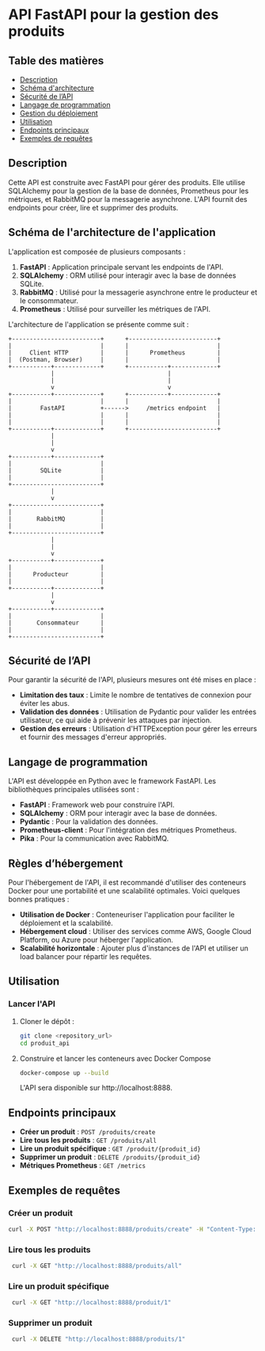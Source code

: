 # API FastAPI pour la gestion des produits

## Table des matières

- [Description](#description)
- [Schéma d'architecture](#schéma-darchitecture)
- [Sécurité de l’API](#sécurité-de-lapi)
- [Langage de programmation](#langage-de-programmation)
- [Gestion du déploiement](#gestion-du-déploiement)
- [Utilisation](#utilisation)
- [Endpoints principaux](#endpoints-principaux)
- [Exemples de requêtes](#exemples-de-requêtes)

## Description

Cette API est construite avec FastAPI pour gérer des produits. Elle utilise SQLAlchemy pour la gestion de la base de données, Prometheus pour les métriques, et RabbitMQ pour la messagerie asynchrone. L'API fournit des endpoints pour créer, lire et supprimer des produits.

## Schéma de l'architecture de l'application

L'application est composée de plusieurs composants :

1. **FastAPI** : Application principale servant les endpoints de l'API.
2. **SQLAlchemy** : ORM utilisé pour interagir avec la base de données SQLite.
3. **RabbitMQ** : Utilisé pour la messagerie asynchrone entre le producteur et le consommateur.
4. **Prometheus** : Utilisé pour surveiller les métriques de l'API.

L'architecture de l'application se présente comme suit :

```plaintext
+-------------------------+      +-------------------------+
|                         |      |                         |
|     Client HTTP         |      |      Prometheus         |
|  (Postman, Browser)     |      |                         |
+-----------+-------------+      +-----------+-------------+
            |                                |
            |                                |
            v                                v
+-----------+-------------+      +-----------+-------------+
|                         |      |                         |
|        FastAPI          +------>     /metrics endpoint   |
|                         |      |                         |
|                         |      |                         |
+-----------+-------------+      +-------------------------+
            |
            |
            v
+-----------+-------------+
|                         |
|        SQLite           |
|                         |
+-------------------------+
            |
            v
+-------------------------+
|                         |
|       RabbitMQ          |
|                         |
+-------------------------+
            |
            |
            v
+-----------+-------------+
|                         |
|      Producteur         |
|                         |
+-----------+-------------+
            |
            v
+-----------+-------------+
|                         |
|       Consommateur      |
|                         |
+-------------------------+
```

## Sécurité de l’API

Pour garantir la sécurité de l'API, plusieurs mesures ont été mises en place :

- **Limitation des taux** : Limite le nombre de tentatives de connexion pour éviter les abus.
- **Validation des données** : Utilisation de Pydantic pour valider les entrées utilisateur, ce qui aide à prévenir les attaques par injection.
- **Gestion des erreurs** : Utilisation d'HTTPException pour gérer les erreurs et fournir des messages d'erreur appropriés.

## Langage de programmation

L'API est développée en Python avec le framework FastAPI. Les bibliothèques principales utilisées sont :

- **FastAPI** : Framework web pour construire l'API.
- **SQLAlchemy** : ORM pour interagir avec la base de données.
- **Pydantic** : Pour la validation des données.
- **Prometheus-client** : Pour l'intégration des métriques Prometheus.
- **Pika** : Pour la communication avec RabbitMQ.

## Règles d’hébergement

Pour l'hébergement de l'API, il est recommandé d'utiliser des conteneurs Docker pour une portabilité et une scalabilité optimales. Voici quelques bonnes pratiques :

- **Utilisation de Docker** : Conteneuriser l'application pour faciliter le déploiement et la scalabilité.
- **Hébergement cloud** : Utiliser des services comme AWS, Google Cloud Platform, ou Azure pour héberger l'application.
- **Scalabilité horizontale** : Ajouter plus d'instances de l'API et utiliser un load balancer pour répartir les requêtes.

## Utilisation

### Lancer l'API

1. Cloner le dépôt :

   ```bash
   git clone <repository_url>
   cd produit_api
    ```
2. Construire et lancer les conteneurs avec Docker Compose

   ```bash
   docker-compose up --build
   ```
   L'API sera disponible sur http://localhost:8888.

## Endpoints principaux

- **Créer un produit** : `POST /produits/create`
- **Lire tous les produits** : `GET /produits/all`
- **Lire un produit spécifique** : `GET /produit/{produit_id}`
- **Supprimer un produit** : `DELETE /produits/{produit_id}`
- **Métriques Prometheus** : `GET /metrics`

## Exemples de requêtes

### Créer un produit

   ```bash
   curl -X POST "http://localhost:8888/produits/create" -H "Content-Type: application/json" -d '{"name": "Produit1", "details": "{}", "stock": 10}'
   ```

### Lire tous les produits

   ```bash
    curl -X GET "http://localhost:8888/produits/all"
   ```
### Lire un produit spécifique

   ```bash
    curl -X GET "http://localhost:8888/produit/1"
   ```

### Supprimer un produit

   ```bash
    curl -X DELETE "http://localhost:8888/produits/1"
   ```